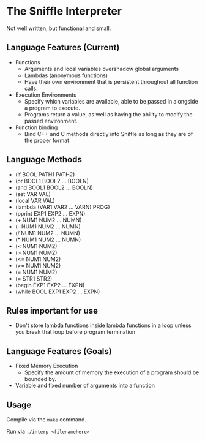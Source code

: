# The Sniffle Interpreter

Not well written, but functional and small.

## Language Features (Current)

- Functions
  - Arguments and local variables overshadow global arguments
  - Lambdas (anonymous functions)
  - Have their own environment that is persistent throughout all function calls.
- Execution Environments
  - Specify which variables are available, able to be passed in alongside a program to execute.
  - Programs return a value, as well as having the ability to modify the passed environment.
- Function binding
  - Bind C++ and C methods directly into Sniffle as long as they are of the proper format

## Language Methods

- (if BOOL PATH1 PATH2)
- (or BOOL1 BOOL2 ... BOOLN)
- (and BOOL1 BOOL2 ... BOOLN)
- (set VAR VAL)
- (local VAR VAL)
- (lambda (VAR1 VAR2 ... VARN) PROG)
- (pprint EXP1 EXP2 ... EXPN)
- (+ NUM1 NUM2 ... NUMN)
- (- NUM1 NUM2 ... NUMN)
- (/ NUM1 NUM2 ... NUMN)
- (* NUM1 NUM2 ... NUMN)
- (< NUM1 NUM2)
- (> NUM1 NUM2)
- (<= NUM1 NUM2)
- (>= NUM1 NUM2)
- (= NUM1 NUM2)
- (= STR1 STR2)
- (begin EXP1 EXP2 ... EXPN)
- (while BOOL EXP1 EXP2 ... EXPN)
## Rules important for use

- Don't store lambda functions inside lambda
  functions in a loop unless you break that loop before
  program termination

## Language Features (Goals)

- Fixed Memory Execution
  - Specify the amount of memory the execution of a program should be bounded by.
- Variable and fixed number of arguments into a function

## Usage

Compile via the ```make``` command.

Run via ```./interp <filenamehere>```

